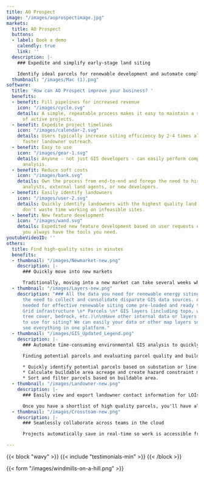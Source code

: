 ```yaml
---
title: AO Prospect
image: "/images/aoprospectimage.jpg"
markets:
  title: AO Prospect
  buttons:
  - label: Book a demo
    calendly: true
    link: ''
  description: |-
    ### Expedite and simplify early-stage land siting

    Identify ideal parcels for renewable development and automate complex GIS analysis to find high-quality sites in just minutes.
  thumbnail: "/images/Mac (1).png"
software:
  title: 'How can AO Prospect improve your business? '
  benefits:
  - benefit: Fill pipelines for increased revenue
    icon: "/images/cycle.svg"
    details: A simple, repeatable process makes it easy to maintain a steady flow
      of active projects.
  - benefit: Expedite project timelines
    icon: "/images/calendar-2.svg"
    details: Users typically increase siting efficiency by 2-4 times allowing for
      faster landowner outreach.
  - benefit: Easy to use
    icon: "/images/gear-1.svg"
    details: Anyone - not just GIS developers - can easily perform complex environmental
      analysis.
  - benefit: Reduce soft costs
    icon: "/images/bank.svg"
    details: Own the process from end-to-end and forego the need to hire costly GIS
      analysts, external land agents, or new developers.
  - benefit: Easily identify landowners
    icon: "/images/user-2.svg"
    details: Quickly identify landowners with the highest quality land, so that you
      don't waste time working on infeasible sites.
  - benefit: New feature development
    icon: "/images/wand.svg"
    details: Expedited new feature development based on user requests ensures that
      you always have the tools you need.
youtubeVideoID: ''
others:
  title: Find high-quality sites in minutes
  benefits:
  - thumbnail: "/images/Newmarket-new.png"
    description: |-
      ### Quickly move into new markets

      Traditionally, moving into a new market can take several weeks while you find all of the right data and rebuild your siting approach. We have nationwide coverage, so you can move into a new market the same day and have a consistent process for siting no matter where you are. Whether you need to turnaround an RFP next week or are moving into a new market for the long-term, we can get you up and running for whatever you need.
  - thumbnail: "/images/Layers-new.png"
    description: "### All the data you need for renewable energy siting in one place\n\nEliminate
      the need to collect and consolidate disparate GIS data sources. All key layers
      needed for effective renewable siting come pre-loaded and ready to use: \n\n*
      Grid infrastructure \n* Parcels \n* GIS layers (including topo, wetlands, flood,
      tree cover, bedrock, etc.)\n\nHave other internal data or layers that you want
      to use for siting? We can easily your data or other map layers so that you can
      see everything in one platform."
  - thumbnail: "/images/GIS_Updated_Legend.png"
    description: |-
      ### Automate time-consuming environmental GIS analysis to quickly calculate buildability

      Finding potential parcels and evaluating parcel quality and buildability can be tedious and time-consuming with traditional GIS programs. AO Prospect helps users calculate buildable acreage and create constraint maps for each parcel with just a few clicks.

      * Quickly identify potential parcels based on substation or line radius and minimum acreage.
      * Calculate buildable area acreage and create hazard constraint maps.
      * Sort and filter parcels based on buildable area.
  - thumbnail: "/images/Landowner-new.png"
    description: |-
      ### Easily view and export landowner contact information for LOIs

      Once you have a shortlist of high quality parcels, you'll have all the land owner information you need to send out mailers.
  - thumbnail: "/images/Crossteam-new.png"
    description: |-
      ### Seamlessly collaborate across teams in the cloud

      Projects automatically save in real-time so work is accessible from anywhere. Export land owner data, KML constraint maps, and PDF reports for seamless downstream design and landowner outreach activity.

---
```

{{< block "wavy" >}}
{{< include "testimonials-min" >}}
{{< /block >}}

{{< form "/images/windmills-on-a-hill.png" >}}